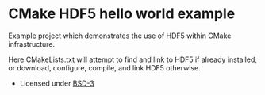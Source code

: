 

CMake HDF5 hello world example
==============================

Example project which demonstrates the use of HDF5 within CMake infrastructure.

Here CMakeLists.txt will attempt to find and link to HDF5 if already installed,
or download, configure, compile, and link HDF5 otherwise.

- Licensed under [BSD-3](../master/LICENSE)
